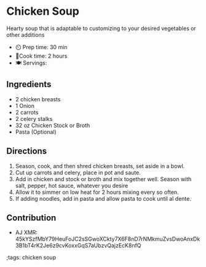 # Chicken Soup

Hearty soup that is adaptable to customizing to your desired vegetables or other additions

- ⏲️ Prep time: 30 min
- 🍳Cook time: 2 hours
- 🍽️ Servings:

## Ingredients

- 2 chicken breasts
- 1 Onion
- 2 carrots
- 2 celery stalks
- 32 oz Chicken Stock or Broth
- Pasta (Optional)

## Directions

1. Season, cook, and then shred chicken breasts, set aside in a bowl.
2. Cut up carrots and celery, place in pot and saute.
3. Add in chicken and stock or broth and mix together well. Season with salt, pepper, hot sauce, whatever you desire
4. Allow it to simmer on low heat for 2 hours mixing every so often. 
5. If adding noodles, add in pasta and allow pasta to cook until al dente.

## Contribution

- AJ XMR: 45kYSzfMbY79HeuFoJC2sSGwoXCkty7X6F8nD7rNMkmuZvsDwoAnxDk3B1bT4rK2Je6z9cvKoxxGqS7aUbzvQajzEcK8nfQ

;tags: chicken soup 

